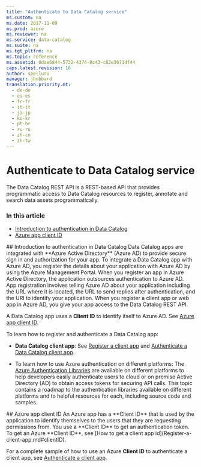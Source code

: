 ```yaml
---
title: "Authenticate to Data Catalog service"
ms.custom: na
ms.date: 2017-11-09
ms.prod: azure
ms.reviewer: na
ms.service: data-catalog
ms.suite: na
ms.tgt_pltfrm: na
ms.topic: reference
ms.assetid: 0dae6844-5732-4374-8c43-c62e3071df44
caps.latest.revision: 16
author: spelluru
manager: jhubbard
translation.priority.mt: 
  - de-de
  - es-es
  - fr-fr
  - it-it
  - ja-jp
  - ko-kr
  - pt-br
  - ru-ru
  - zh-cn
  - zh-tw
---
```

# Authenticate to Data Catalog service
The Data Catalog REST API is a REST-based API that provides programmatic access to Data Catalog resources to register, annotate and search data assets programmatically.  
### In this article  
- [Introduction to authentication in Data Catalog](#intro)  
- [Azure app client ID](#clientID)  
  
<a name="intro"/>  
## Introduction to authentication in Data Catalog  
Data Catalog apps are integrated with **Azure Active Directory** (Azure AD) to provide secure sign in and authorization for your app. To integrate a Data Catalog app with Azure AD, you register the details about your application with Azure AD by using the Azure Management Portal. When you register an app in Azure Active Directory, the application outsources authentication to Azure AD. App registration involves telling Azure AD about your application including the URL where it is located, the URL to send replies after authentication, and the URI to identify your application. When you register a client app or web app in Azure AD, you give your app access to the Data Catalog REST API.  
  
A Data Catalog app uses a **Client ID** to identify itself to Azure AD. See [Azure app client ID](#clientID).  
  
To learn how to register and authenticate a Data Catalog app:  
  
- **Data Catalog client app**: See [Register a client app](Register-a-client-app.md) and [Authenticate a Data Catalog client app](Authenticate-a-client-app.md).  
  
- To learn how to use Azure authentication on different platforms: The [Azure Authentication Libraries](https://msdn.microsoft.com/library/azure/dn151135.aspx) are available on different platforms to help developers easily authenticate users to cloud or on premise Active Directory (AD) to obtain access tokens for securing API calls. This topic contains a roadmap to the authentication libraries available on different platforms and to helpful resources for each, including source code and samples.  
  
<a name="clientID"/>  
## Azure app client ID  
An Azure app has a **Client ID** that is used by the application to identify themselves to the users that they are requesting permissions from. You use a **Client ID** to get an authentication token. To get an Azure **Client ID**, see [How to get a client app id](Register-a-client-app.md#clientID).  
  
For a complete sample of how to use an Azure **Client ID** to authenticate a client app, see [Authenticate a client app](Authenticate-a-client-app.md).  
  
